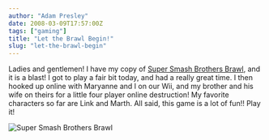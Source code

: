 ```yaml
---
author: "Adam Presley"
date: 2008-03-09T17:57:00Z
tags: ["gaming"]
title: "Let the Brawl Begin!"
slug: "let-the-brawl-begin"
---
```


Ladies and gentlemen! I have my copy of [Super Smash Brothers Brawl](http://www.smashbros.com/en_us/index.html),
and it is a blast! I got to play a fair bit today, and had a really
great time. I then hooked up online with Maryanne and I on our Wii, and
my brother and his wife on theirs for a little four player online
destruction! My favorite characters so far are Link and Marth. All said,
this game is a lot of fun!! Play it!

![Super Smash Brothers Brawl](http://s3.amazonaws.com/www.adampresley.com/posts/super_smash_bros_brawl.jpg)
